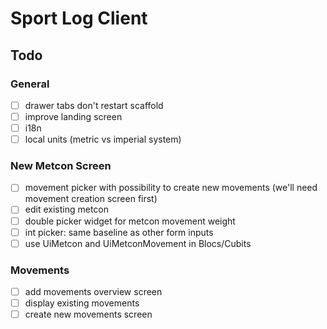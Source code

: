 
# Sport Log Client

## Todo

### General
* [ ] drawer tabs don't restart scaffold
* [ ] improve landing screen
* [ ] i18n
* [ ] local units (metric vs imperial system)

### New Metcon Screen
* [ ] movement picker with possibility to create new movements (we'll need movement creation screen first)
* [ ] edit existing metcon
* [ ] double picker widget for metcon movement weight
* [ ] int picker: same baseline as other form inputs
* [ ] use UiMetcon and UiMetconMovement in Blocs/Cubits

### Movements
* [ ] add movements overview screen
* [ ] display existing movements
* [ ] create new movements screen